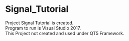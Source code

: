 # Signal_Tutorial

Project Signal Tutorial is created. <br>
Program to run is Visual Studio 2017. <br>
This Project not created and used under QT5 Framework. <br>
